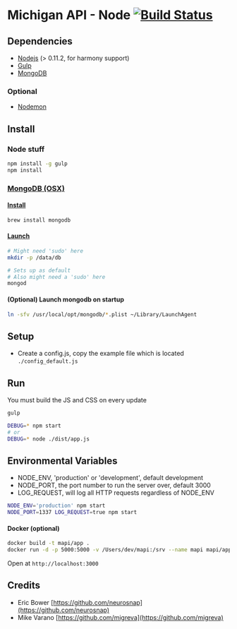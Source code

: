# Michigan API - Node [![Build Status](http://ci.renvy.com/job/mapi/badge/icon)](http://ci.renvy.com/job/mapi/)

## Dependencies
* [Nodejs](http://nodejs.org) (> 0.11.2, for harmony support)
* [Gulp](http://gulpjs.com/)
* [MongoDB](http://www.mongodb.org/)

### Optional
* [Nodemon](http://nodemon.io/)

## Install
### Node stuff
```bash
npm install -g gulp
npm install
```

### [MongoDB (OSX)](http://docs.mongodb.org/manual/tutorial/install-mongodb-on-os-x/)
#### [Install](http://docs.mongodb.org/manual/tutorial/install-mongodb-on-os-x/)
```bash
brew install mongodb
```

#### [Launch](http://docs.mongodb.org/manual/tutorial/install-mongodb-on-os-x/#run-mongodb)
```bash
# Might need 'sudo' here
mkdir -p /data/db

# Sets up as default
# Also might need a 'sudo' here
mongod
```

#### (Optional) Launch mongodb on startup
```bash
ln -sfv /usr/local/opt/mongodb/*.plist ~/Library/LaunchAgent
```

## Setup
* Create a config.js, copy the example file which is located `./config_default.js`

## Run
You must build the JS and CSS on every update
```bash
gulp
```

```bash
DEBUG=* npm start
# or
DEBUG=* node ./dist/app.js
```

## Environmental Variables
* NODE_ENV, 'production' or 'development', default development
* NODE_PORT, the port number to run the server over, default 3000
* LOG_REQUEST, will log all HTTP requests regardless of NODE_ENV

```bash
NODE_ENV='production' npm start
NODE_PORT=1337 LOG_REQUEST=true npm start
```

#### Docker (optional)
```bash
docker build -t mapi/app .
docker run -d -p 5000:5000 -v /Users/dev/mapi:/srv --name mapi mapi/app
```

Open at `http://localhost:3000`

## Credits
* Eric Bower [https://github.com/neurosnap](https://github.com/neurosnap)
* Mike Varano [https://github.com/migreva](https://github.com/migreva)
